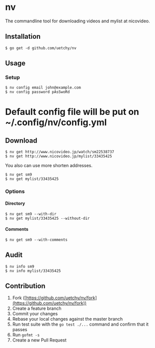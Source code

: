 # nv
The commandline tool for downloading videos and mylist at nicovideo.

## Installation

```session
$ go get -d github.com/uetchy/nv
```

## Usage
### Setup

```session
$ nv config email john@example.com
$ nv config password pAsSwoRd
```

# Default config file will be put on __~/.config/nv/config.yml__
## Download

```session
$ nv get http://www.nicovideo.jp/watch/sm22538737
$ nv get http://www.nicovideo.jp/mylist/33435425
```

You also can use more shorten addresses.

```session
$ nv get sm9
$ nv get mylist/33435425
```

### Options
#### Directory

```session
$ nv get sm9 --with-dir
$ nv get mylist/33435425 --without-dir
```

#### Comments

```session
$ nv get sm9 --with-comments
```

## Audit

```session
$ nv info sm9
$ nv info mylist/33435425
```

## Contribution
1. Fork ([https://github.com/uetchy/nv/fork](https://github.com/uetchy/nv/fork))
2. Create a feature branch
3. Commit your changes
4. Rebase your local changes against the master branch
5. Run test suite with the `go test ./...` command and confirm that it passes
6. Run `gofmt -s`
7. Create a new Pull Request
